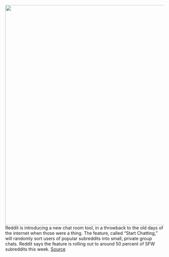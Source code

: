 <img src='https://cdn.vox-cdn.com/thumbor/OzzkWUUb9z7APkyXm59PyUIhkpk=/0x0:2500x1667/1200x800/filters:focal(1050x634:1450x1034)/cdn.vox-cdn.com/uploads/chorus_image/image/66730362/stock-reddit-0202.0.0.jpg' width='700px' /><br/>
Reddit is introducing a new chat room tool, in a throwback to the old days of the internet when those were a thing. The feature, called “Start Chatting,” will randomly sort users of popular subreddits into small, private group chats. Reddit says the feature is rolling out to around 50 percent of SFW subreddits this week.
<a href='https://www.theverge.com/2020/4/29/21241803/reddit-chatroom-feature-subreddits-start-chatting'> Source <a/>